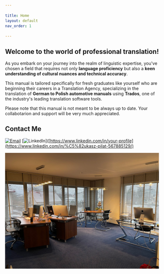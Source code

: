 ```yaml
---

title: Home
layout: default
nav_order: 1

---
```

<h2>Welcome to the world of professional translation!</h2>

As you embark on your journey into the realm of linguistic expertise, you've chosen a field that requires not only **language proficiency** but also a **keen understanding of cultural nuances and technical accuracy**.

This manual is tailored specifically for fresh graduates like yourself who are beginning their careers in a Translation Agency, specializing in the translation of **German to Polish automotive manuals** using **Trados**, one of the industry's leading translation software tools.

Please note that this manual is not meant to be always up to date. Your collabotarion and support will be very much appreciated.

## Contact Me

[![Email](https://img.icons8.com/ios-filled/50/000000/email.png)](mailto:lukaszpilat2@gmail.com)
[![LinkedIn](https://img.icons8.com/ios-filled/50/000000/linkedin.png)]([https://www.linkedin.com/in/your-profile](https://www.linkedin.com/in/%C5%82ukasz-pilat-567885129/)

![Office](office1.jpg)




